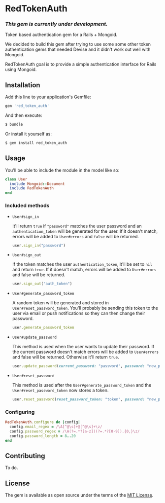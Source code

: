 # RedTokenAuth

### _This gem is currently under development._

Token based authentication gem for a Rails + Mongoid.

We decided to build this gem after trying to use some some other token authentication gems that needed Devise and it didn't work out well with Mongoid.

RedTokenAuth goal is to provide a simple authentication interface for Rails using Mongoid.




## Installation
Add this line to your application's Gemfile:

```ruby
gem 'red_token_auth'
```

And then execute:
```bash
$ bundle
```

Or install it yourself as:
```bash
$ gem install red_token_auth

```
## Usage
You'll be able to include the module in the model like so:
```ruby
class User
  include Mongoid::Document
  include RedTokenAuth
end
```
### Included methods
* `User#sign_in`

  It'll return `true` if `"password"` matches the user password and an `authentication_token` will be generated for the user. If it doesn't match, errors will be added to `User#errors` and `false` will be returned.

  ```ruby
  user.sign_in("password")
  ```

* `User#sign_out`

  If the token matches the user `authentication_token`, it'll be set to `nil` and return `true`. If it doesn't match, errors will be added to `User#errors` and false will be returned.

  ```ruby
  user.sign_out("auth_token")
  ```

* `User#generate_password_token`

  A random token will be generated and stored in `User#reset_password_token`. You'll probably be sending this token to the user via email or push notifications so they can then change their password.

  ```ruby
  user.generate_password_token
  ```

* `User#update_password`

  This method is used when the user wants to update their password. If the current password doesn't match errors will be added to `User#errors` and false will be returned. Otherwise it'll return `true`.
  ```ruby
  user.update_password(current_password: "password", password: "new_password", password_confirmation: "new_password")
  ```

* `User#reset_password`

  This method is used after the `User#generate_password_token` and the `User#reset_password_token` now stores a token.
  ```ruby
  user.reset_password(reset_password_token: "token", password: "new_password", password_confirmation: "new_password")
  ```

### Configuring
```ruby
RedTokenAuth.configure do |config|
  config.email_regex = /\A[^@\s]+@[^@\s]+\z/
  config.password_regex = /\A(?=.*?[a-z])(?=.*?[0-9]).{0,}\z/
  config.password_length = 8..20
end
```

## Contributing
To do.

## License
The gem is available as open source under the terms of the [MIT License](http://opensource.org/licenses/MIT).


